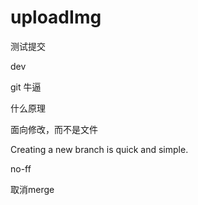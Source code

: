 # uploadImg

测试提交

dev

git 牛逼

什么原理

面向修改，而不是文件

Creating a new branch is quick and simple.



no-ff

取消merge
